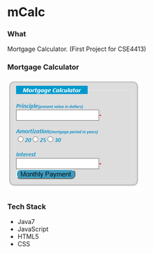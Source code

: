 # mCalc
<html>
<body>

<H3>What</H3>
<p>Mortgage Calculator. (First Project for CSE4413)</p>

<H3>Mortgage Calculator</H3>
<p><a href="https://github.com/sghgigi/mCalc/blob/master/mcalc.png" target="_blank"><img src="https://github.com/sghgigi/mCalc/blob/master/mcalc.png" alt="mCalc image" title="mCalc" style="max-width:100%;"></a></p>

<H3>Tech Stack</H3>
<ul>
<li>Java7</li>
<li>JavaScript</li>
<li>HTML5</li>
<li>CSS</li>
</ul>

</body>
</html>

